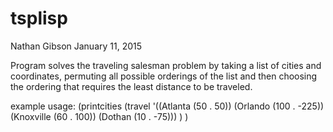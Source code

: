 # tsplisp

Nathan Gibson
January 11, 2015

 Program solves the traveling salesman problem by taking a list of cities
 and coordinates, permuting all possible orderings of the list and then
 choosing the ordering that requires the least distance to be traveled. 

 example usage: (printcities (travel '((Atlanta (50 . 50))
                                       (Orlando (100 . -225))
                                       (Knoxville (60 . 100))
                                       (Dothan (10 . -75)))
                              )
                )
